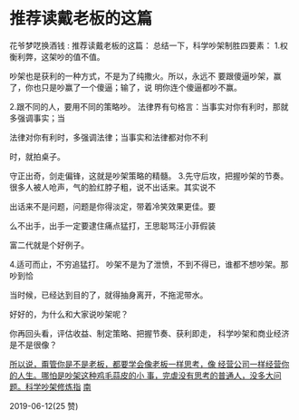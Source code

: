 # 推荐读戴老板的这篇

花爷梦呓换酒钱 : 推荐读戴老板的这篇： 总结一下，科学吵架制胜四要素： 1.权衡利弊，这架吵的值不值。

吵架也是获利的一种方式，不是为了纯撒火。所以，永远不 要跟傻逼吵架，赢了，你也只是吵赢了一个傻逼；输了，说 明你连个傻逼都吵不赢。

2.跟不同的人，要用不同的策略吵。 法律界有句格言：当事实对你有利时，那就多强调事实；当

法律对你有利时，多强调法律；当事实和法律都对你不利

时，就拍桌子。

守正出奇，剑走偏锋，这就是吵架策略的精髓。 3.先守后攻，把握吵架的节奏。 很多人被人呛声，气的脸红脖子粗，说不出话来。其实说不

出话来不是问题，问题是你得淡定，带着冷笑效果更佳。要

么不出手，出手一定要逮住痛点猛打，王思聪骂汪小菲假装

富二代就是个好例子。

4.适可而止，不穷追猛打。 吵架不是为了泄愤，不到不得已，谁都不想吵架。那吵到恰

当时候，已经达到目的了，就得抽身离开，不拖泥带水。

好好的，为什么和大家说吵架呢？

你再回头看，评估收益、制定策略、把握节奏、获利即走， 科学吵架和商业经济是不是很像？

[所以说，甭管你是不是老板，都要学会像老板一样思考，像 经营公司一样经营你的人生。哪怕是吵架这种鸡毛蒜皮的小 事，完虐没有思考的普通人，没多大问题。](https://mp.weixin.qq.com/s/uEFLkpwufZmQoOXIsj5snQ)[科学吵架修炼指](https://mp.weixin.qq.com/s/uEFLkpwufZmQoOXIsj5snQ) [](https://mp.weixin.qq.com/s/uEFLkpwufZmQoOXIsj5snQ) [南](https://mp.weixin.qq.com/s/uEFLkpwufZmQoOXIsj5snQ)

2019-06-12(25 赞)